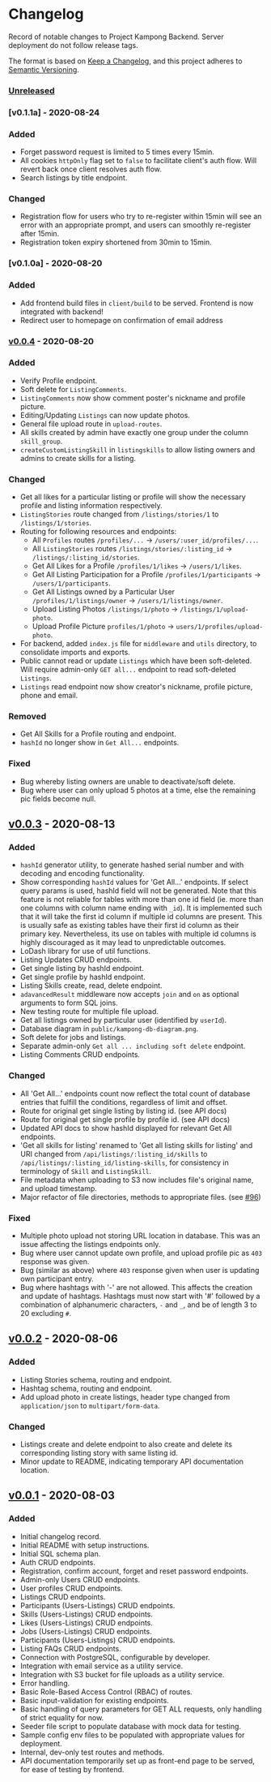 # Changelog

Record of notable changes to Project Kampong Backend. Server deployment do not follow release tags.

The format is based on [Keep a Changelog](https://keepachangelog.com/en/1.0.0/),
and this project adheres to [Semantic Versioning](https://semver.org/spec/v2.0.0.html).

### [Unreleased]

### [v0.1.1a] - 2020-08-24

### Added

-   Forget password request is limited to 5 times every 15min.
-   All cookies `httpOnly` flag set to `false` to facilitate client's auth flow. Will revert back once client resolves auth flow.
-   Search listings by title endpoint.

### Changed

-   Registration flow for users who try to re-register within 15min will see an error with an appropriate prompt, and users can smoothly re-register after 15min.
-   Registration token expiry shortened from 30min to 15min.

### [v0.1.0a] - 2020-08-20

### Added

-   Add frontend build files in `client/build` to be served. Frontend is now integrated with backend!
-   Redirect user to homepage on confirmation of email address

### [v0.0.4] - 2020-08-20

### Added

-   Verify Profile endpoint.
-   Soft delete for `ListingComments`.
-   `ListingComments` now show comment poster's nickname and profile picture.
-   Editing/Updating `Listings` can now update photos.
-   General file upload route in `upload-routes`.
-   All skills created by admin have exactly one group under the column `skill_group`.
-   `createCustomListingSkill` in `listingskills` to allow listing owners and admins to create skills for a listing.

### Changed

-   Get all likes for a particular listing or profile will show the necessary profile and listing information respectively.
-   `ListingStories` route changed from `/listings/stories/1` to `/listings/1/stories`.
-   Routing for following resources and endpoints:
    -   All `Profiles` routes `/profiles/...` -> `/users/:user_id/profiles/...`.
    -   All `ListingStories` routes `/listings/stories/:listing_id` -> `/listings/:listing_id/stories`.
    -   Get All Likes for a Profile `/profiles/1/likes` -> `/users/1/likes`.
    -   Get All Listing Participation for a Profile `/profiles/1/participants` -> `/users/1/participants`.
    -   Get All Listings owned by a Particular User `/profiles/1/listings/owner` -> `/users/1/listings/owner`.
    -   Upload Listing Photos `/listings/1/photo` -> `/listings/1/upload-photo`.
    -   Upload Profile Picture `profiles/1/photo` -> `users/1/profiles/upload-photo`.
-   For backend, added `index.js` file for `middleware` and `utils` directory, to consolidate imports and exports.
-   Public cannot read or update `Listings` which have been soft-deleted. Will require admin-only `GET all...` endpoint to read soft-deleted `Listings`.
-   `Listings` read endpoint now show creator's nickname, profile picture, phone and email.

### Removed

-   Get All Skills for a Profile routing and endpoint.
-   `hashId` no longer show in `Get All...` endpoints.

### Fixed

-   Bug whereby listing owners are unable to deactivate/soft delete.
-   Bug where user can only upload 5 photos at a time, else the remaining pic fields become null.

## [v0.0.3] - 2020-08-13

### Added

-   `hashId` generator utility, to generate hashed serial number and with decoding and encoding functionality.
-   Show corresponding `hashId` values for 'Get All...' endpoints. If select query params is used, hashId field will not be generated. Note that this feature is not reliable for tables with more than one id field (ie. more than one columns with column name ending with `_id`). It is implemented such that it will take the first id column if multiple id columns are present. This is usually safe as existing tables have their first id column as their primary key. Nevertheless, its use on tables with multiple id columns is highly discouraged as it may lead to unpredictable outcomes.
-   LoDash library for use of util functions.
-   Listing Updates CRUD endpoints.
-   Get single listing by hashId endpoint.
-   Get single profile by hashId endpoint.
-   Listing Skills create, read, delete endpoint.
-   `adavancedResult` middleware now accepts `join` and `on` as optional arguments to form SQL joins.
-   New testing route for multiple file upload.
-   Get all listings owned by particular user (identified by `userId`).
-   Database diagram in `public/kampong-db-diagram.png`.
-   Soft delete for jobs and listings.
-   Separate admin-only `Get all ... including soft delete` endpoint.
-   Listing Comments CRUD endpoints.

### Changed

-   All 'Get All...' endpoints count now reflect the total count of database entries that fulfill the conditions, regardless of limit and offset.
-   Route for original get single listing by listing id. (see API docs)
-   Route for original get single profile by profile id. (see API docs)
-   Updated API docs to show hashId displayed for relevant Get All endpoints.
-   'Get all skills for listing' renamed to 'Get all listing skills for listing' and URI changed from `/api/listings/:listing_id/skills` to `/api/listings/:listing_id/listing-skills`, for consistency in terminology of `Skill` and `ListingSkill`.
-   File metadata when uploading to S3 now includes file's original name, and upload timestamp.
-   Major refactor of file directories, methods to appropriate files. (see [#96](https://github.com/Project-Kampong/kampong-backend/pull/96))

### Fixed

-   Multiple photo upload not storing URL location in database. This was an issue affecting the listings endpoints only.
-   Bug where user cannot update own profile, and upload profile pic as `403` response was given.
-   Bug (similar as above) where `403` response given when user is updating own participant entry.
-   Bug where hashtags with '-' are not allowed. This affects the creation and update of hashtags. Hashtags must now start with '#' followed by a combination of alphanumeric characters, `-` and `_`, and be of length 3 to 20 excluding `#`.

## [v0.0.2] - 2020-08-06

### Added

-   Listing Stories schema, routing and endpoint.
-   Hashtag schema, routing and endpoint.
-   Add upload photo in create listings, header type changed from `application/json` to `multipart/form-data`.

### Changed

-   Listings create and delete endpoint to also create and delete its corresponding listing story with same listing id.
-   Minor update to README, indicating temporary API documentation location.

## [v0.0.1] - 2020-08-03

### Added

-   Initial changelog record.
-   Initial README with setup instructions.
-   Initial SQL schema plan.
-   Auth CRUD endpoints.
-   Registration, confirm account, forget and reset password endpoints.
-   Admin-only Users CRUD endpoints.
-   User profiles CRUD endpoints.
-   Listings CRUD endpoints.
-   Participants (Users-Listings) CRUD endpoints.
-   Skills (Users-Listings) CRUD endpoints.
-   Likes (Users-Listings) CRUD endpoints.
-   Jobs (Users-Listings) CRUD endpoints.
-   Participants (Users-Listings) CRUD endpoints.
-   Listing FAQs CRUD endpoints.
-   Connection with PostgreSQL, configurable by developer.
-   Integration with email service as a utility service.
-   Integration with S3 bucket for file uploads as a utility service.
-   Error handling.
-   Basic Role-Based Access Control (RBAC) of routes.
-   Basic input-validation for existing endpoints.
-   Basic handling of query parameters for GET ALL requests, only handling of strict equality for now.
-   Seeder file script to populate database with mock data for testing.
-   Sample config env files to be populated with appropriate values for deployment.
-   Internal, dev-only test routes and methods.
-   API documentation temporarily set up as front-end page to be served, for ease of testing by frontend.

[unreleased]: https://github.com/Project-Kampong/kampong-backend/compare/v0.1.1b...HEAD
[v0.1.1b]: https://github.com/Project-Kampong/kampong-backend/releases/tag/v0.1.1b
[v0.1.0b]: https://github.com/Project-Kampong/kampong-backend/releases/tag/v0.1.0b
[v0.0.4]: https://github.com/Project-Kampong/kampong-backend/releases/tag/v0.0.4
[v0.0.3]: https://github.com/Project-Kampong/kampong-backend/releases/tag/v0.0.3
[v0.0.2]: https://github.com/Project-Kampong/kampong-backend/releases/tag/v0.0.2
[v0.0.1]: https://github.com/Project-Kampong/kampong-backend/releases/tag/v0.0.1
